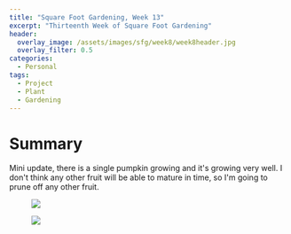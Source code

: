 ```yaml
---
title: "Square Foot Gardening, Week 13"
excerpt: "Thirteenth Week of Square Foot Gardening"
header:
  overlay_image: /assets/images/sfg/week8/week8header.jpg
  overlay_filter: 0.5
categories:
  - Personal
tags:
  - Project
  - Plant
  - Gardening
---
```


# Summary
Mini update, there is a single pumpkin growing and it's growing very well. I don't think any other fruit will be able to mature in time, so I'm going to prune off any other fruit.
 
<figure>
	<a href="http://i.imgur.com/McQ746X.jpg"><img src="http://i.imgur.com/McQ746X.jpg"></a>
</figure>

<figure>
	<a href="http://i.imgur.com/hF3EpMx.jpg"><img src="http://i.imgur.com/hF3EpMx.jpg"></a>
</figure>

